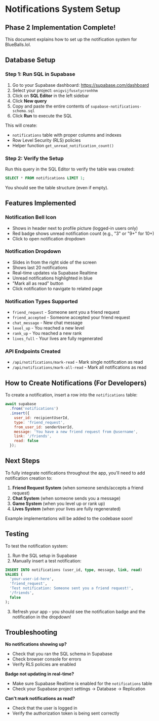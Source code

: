 # Notifications System Setup

## Phase 2 Implementation Complete!

This document explains how to set up the notification system for BlueBalls.lol.

## Database Setup

### Step 1: Run SQL in Supabase

1. Go to your Supabase dashboard: https://supabase.com/dashboard
2. Select your project: `onigvijfusxtycronhhm`
3. Click on **SQL Editor** in the left sidebar
4. Click **New query**
5. Copy and paste the entire contents of `supabase-notifications-schema.sql`
6. Click **Run** to execute the SQL

This will create:
- `notifications` table with proper columns and indexes
- Row Level Security (RLS) policies
- Helper function `get_unread_notification_count()`

### Step 2: Verify the Setup

Run this query in the SQL Editor to verify the table was created:

```sql
SELECT * FROM notifications LIMIT 1;
```

You should see the table structure (even if empty).

## Features Implemented

### Notification Bell Icon
- Shows in header next to profile picture (logged-in users only)
- Red badge shows unread notification count (e.g., "3" or "9+" for 10+)
- Click to open notification dropdown

### Notification Dropdown
- Slides in from the right side of the screen
- Shows last 20 notifications
- Real-time updates via Supabase Realtime
- Unread notifications highlighted in blue
- "Mark all as read" button
- Click notification to navigate to related page

### Notification Types Supported
- `friend_request` - Someone sent you a friend request
- `friend_accepted` - Someone accepted your friend request
- `chat_message` - New chat message
- `level_up` - You reached a new level
- `rank_up` - You reached a new rank
- `lives_full` - Your lives are fully regenerated

### API Endpoints Created
- `/api/notifications/mark-read` - Mark single notification as read
- `/api/notifications/mark-all-read` - Mark all notifications as read

## How to Create Notifications (For Developers)

To create a notification, insert a row into the `notifications` table:

```javascript
await supabase
  .from('notifications')
  .insert({
    user_id: recipientUserId,
    type: 'friend_request',
    from_user_id: senderUserId,
    message: 'You have a new friend request from @username',
    link: '/friends',
    read: false
  });
```

## Next Steps

To fully integrate notifications throughout the app, you'll need to add notification creation to:

1. **Friend Request System** (when someone sends/accepts a friend request)
2. **Chat System** (when someone sends you a message)
3. **Game System** (when you level up or rank up)
4. **Lives System** (when your lives are fully regenerated)

Example implementations will be added to the codebase soon!

## Testing

To test the notification system:

1. Run the SQL setup in Supabase
2. Manually insert a test notification:

```sql
INSERT INTO notifications (user_id, type, message, link, read)
VALUES (
  'your-user-id-here',
  'friend_request',
  'Test notification: Someone sent you a friend request!',
  '/friends',
  false
);
```

3. Refresh your app - you should see the notification badge and the notification in the dropdown!

## Troubleshooting

**No notifications showing up?**
- Check that you ran the SQL schema in Supabase
- Check browser console for errors
- Verify RLS policies are enabled

**Badge not updating in real-time?**
- Make sure Supabase Realtime is enabled for the `notifications` table
- Check your Supabase project settings → Database → Replication

**Can't mark notifications as read?**
- Check that the user is logged in
- Verify the authorization token is being sent correctly
